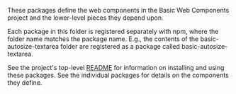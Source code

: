 These packages define the web components in the Basic Web Components project
and the lower-level pieces they depend upon.

Each package in this folder is registered separately with npm, where the folder
name matches the package name. E.g., the contents of the basic-autosize-textarea
folder are registered as a package called basic-autosize-textarea.

See the project's top-level [README](../) for information on installing and
using these packages. See the individual packages for details on the components
they define.
